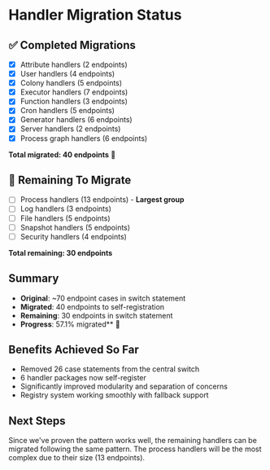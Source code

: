# Handler Migration Status

## ✅ Completed Migrations
- [x] Attribute handlers (2 endpoints)
- [x] User handlers (4 endpoints) 
- [x] Colony handlers (5 endpoints)
- [x] Executor handlers (7 endpoints)
- [x] Function handlers (3 endpoints)
- [x] Cron handlers (5 endpoints)
- [x] Generator handlers (6 endpoints)
- [x] Server handlers (2 endpoints)
- [x] Process graph handlers (6 endpoints)

**Total migrated: 40 endpoints** 🚀

## 🔄 Remaining To Migrate 
- [ ] Process handlers (13 endpoints) - **Largest group**
- [ ] Log handlers (3 endpoints)
- [ ] File handlers (5 endpoints)
- [ ] Snapshot handlers (5 endpoints)
- [ ] Security handlers (4 endpoints)

**Total remaining: 30 endpoints**

## Summary
- **Original**: ~70 endpoint cases in switch statement
- **Migrated**: 40 endpoints to self-registration  
- **Remaining**: 30 endpoints in switch statement
- **Progress**: 57.1% migrated** 🎯

## Benefits Achieved So Far
- Removed 26 case statements from the central switch
- 6 handler packages now self-register
- Significantly improved modularity and separation of concerns
- Registry system working smoothly with fallback support

## Next Steps
Since we've proven the pattern works well, the remaining handlers can be migrated following the same pattern. The process handlers will be the most complex due to their size (13 endpoints).